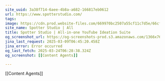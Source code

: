 ```yaml
---
site_uuid: 3a38f714-6aee-4b8a-a682-166817eb0612
url: https://www.spotterstudio.com/
tags: 
image: https://cdn.prod.website-files.com/669970bc2507a55cf11c7d5e/66cf98288874e4463ad16e65_spotter-studio-img.png
site_name: Spotter Studio | All
title: Spotter Studio | All-in-one YouTube Ideation Suite
og_screenshot_url: https://og-screenshots-prod.s3.amazonaws.com/1366x768/80/false/e2b5f9e76d2b3da32ce84112d40beb0858f9089bebe6bc88ce9b7bbe1911f582.jpeg
jina_last_request: 2025-03-09T06:45:20.458Z
jina_error: Error occurred
og_last_fetch: 2025-03-24T06:28:38.324Z
og_screenshot: [[Content Agents]]

---
```

[[Content Agents]]
